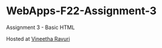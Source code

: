 # WebApps-F22-Assignment-3
Assignment 3 - Basic HTML

Hosted at
[Vineetha Ravuri](https://44-563-web-apps-f22.github.io/44563-webapps-assignment-3-vineetharavuri2/)
